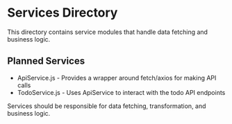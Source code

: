 # Services Directory

This directory contains service modules that handle data fetching and business logic.

## Planned Services

- ApiService.js - Provides a wrapper around fetch/axios for making API calls
- TodoService.js - Uses ApiService to interact with the todo API endpoints

Services should be responsible for data fetching, transformation, and business logic.